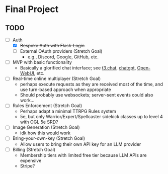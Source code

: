 # Final Project

## TODO

- [ ] Auth
    - [X] ~~Bespoke Auth with Flask-Login~~
    - [ ] External OAuth providers (Stretch Goal)
        - e.g., Discord, Google, GitHub, etc.
- [ ] MVP with basic functionality
    - Basically a glorified chat interface; see [t3.chat](https://t3.chat), [chatgpt](https://chatgpt.com), [Open-WebUI](https://github.com/open-webui/open-webui), etc.
- [ ] Real-time online multiplayer (Stretch Goal)
    - perhaps execute requests as they are received most of the time, and use turn-based approach when appropriate
    - Should probably use websockets; server-sent events could also work...
- [ ] Rules Enforcement (Stretch Goal)
    - Perhaps adapt a minimal TTRPG Rules system
    - 5e, but only Warrior/Expert/Spellcaster sidekick classes up to level 4 with OGL 5e SRD?
- [ ] Image Generation (Stretch Goal)
    - idk how this would work
- [ ] Bring-your-own-key (Stretch Goal)
    - Allow users to bring their own API key for an LLM provider
- [ ] Billing (Stretch Goal)
    - Membership tiers with limited free tier because LLM APIs are expensive
    - Stripe?